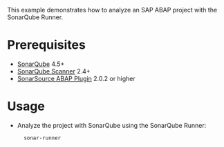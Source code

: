 This example demonstrates how to analyze an SAP ABAP project with the SonarQube Runner.

Prerequisites
=============
* [SonarQube](http://www.sonarsource.org/downloads/) 4.5+
* [SonarQube Scanner](http://docs.sonarqube.org/display/SONAR/Analyzing+with+SonarQube+Scanner) 2.4+
* [SonarSource ABAP Plugin](http://www.sonarsource.com/products/plugins/languages/abap/) 2.0.2 or higher

Usage
=====
* Analyze the project with SonarQube using the SonarQube Runner:

        sonar-runner
